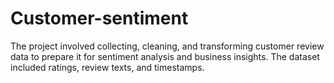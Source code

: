 # Customer-sentiment
The project involved collecting, cleaning, and transforming customer review data to prepare it for sentiment analysis and business insights. The dataset included ratings, review texts, and timestamps.
